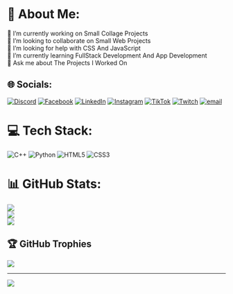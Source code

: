# 💫 About Me:
🔭 I’m currently working on Small Collage Projects<br>👯 I’m looking to collaborate on Small Web Projects<br>🤝 I’m looking for help with CSS And JavaScript<br>🌱 I’m currently learning FullStack Development And App Development<br>💬 Ask me about The Projects I Worked On<br>


## 🌐 Socials:
[![Discord](https://img.shields.io/badge/Discord-%237289DA.svg?logo=discord&logoColor=white)](https://discord.gg/https://discord.gg/tXV7hHA4) [![Facebook](https://img.shields.io/badge/Facebook-%231877F2.svg?logo=Facebook&logoColor=white)](https://facebook.com/https://www.facebook.com/profile.php?id=100010534896146) [![LinkedIn](https://img.shields.io/badge/LinkedIn-%230077B5.svg?logo=linkedin&logoColor=white)](https://linkedin.com/in/https://www.linkedin.com/in/nedal-ashraf-undefined-21680134a/)  [![Instagram](https://img.shields.io/badge/Instagram-%23E4405F.svg?logo=Instagram&logoColor=white)](https://instagram.com/nedal_ashraf2) [![TikTok](https://img.shields.io/badge/TikTok-%23000000.svg?logo=TikTok&logoColor=white)](https://tiktok.com/@@nedal_ashraf) [![Twitch](https://img.shields.io/badge/Twitch-%239146FF.svg?logo=Twitch&logoColor=white)](https://twitch.tv/nedal_ashraaf) [![email](https://img.shields.io/badge/Email-D14836?logo=gmail&logoColor=white)](mailto:nedalashraf2341@gmail.com) 

# 💻 Tech Stack:
![C++](https://img.shields.io/badge/c++-%2300599C.svg?style=for-the-badge&logo=c%2B%2B&logoColor=white)  ![Python](https://img.shields.io/badge/python-3670A0?style=for-the-badge&logo=python&logoColor=ffdd54)  ![HTML5](https://img.shields.io/badge/html5-%23E34F26.svg?style=for-the-badge&logo=html5&logoColor=white)  ![CSS3](https://img.shields.io/badge/css3-%231572B6.svg?style=for-the-badge&logo=css3&logoColor=white)
# 📊 GitHub Stats:
![](https://github-readme-stats.vercel.app/api?username=Nedal-Ashraf&theme=aura_dark&hide_border=false&include_all_commits=false&count_private=false)<br/>
![](https://github-readme-streak-stats.herokuapp.com/?user=Nedal-Ashraf&theme=aura_dark&hide_border=false)<br/>
![](https://github-readme-stats.vercel.app/api/top-langs/?username=Nedal-Ashraf&theme=aura_dark&hide_border=false&include_all_commits=false&count_private=false&layout=compact)

## 🏆 GitHub Trophies
![](https://github-profile-trophy.vercel.app/?username=Nedal-Ashraf&theme=jolly&no-frame=false&no-bg=false&margin-w=4)

---
[![](https://visitcount.itsvg.in/api?id=Nedal-Ashraf&icon=1&color=0)](https://visitcount.itsvg.in)

<!-- Proudly created with GPRM ( https://gprm.itsvg.in ) -->
